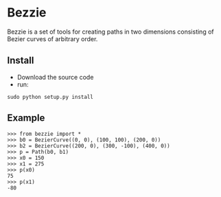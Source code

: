 # Bezzie 
Bezzie is a set of tools for creating paths in two dimensions consisting of Bezier curves of arbitrary order.
## Install
* Download the source code
* run:
```
sudo python setup.py install
```
## Example
```
>>> from bezzie import *
>>> b0 = BezierCurve((0, 0), (100, 100), (200, 0))
>>> b2 = BezierCurve((200, 0), (300, -100), (400, 0))
>>> p = Path(b0, b1)
>>> x0 = 150
>>> x1 = 275
>>> p(x0)
75
>>> p(x1)
-80
